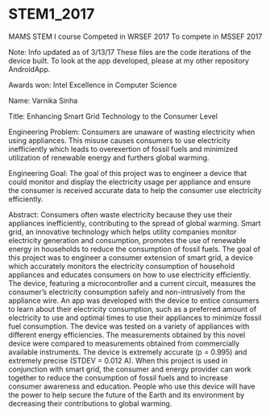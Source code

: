 # STEM1_2017
MAMS STEM I course
Competed in WRSEF 2017
To compete in MSSEF 2017

Note: Info updated as of 3/13/17
These files are the code iterations of the device built. To look at the app developed, please at my other repository AndroidApp.

Awards won:
Intel Excellence in Computer Science

Name: Varnika Sinha

Title: Enhancing Smart Grid Technology to the Consumer Level

Engineering Problem:
Consumers are unaware of wasting electricity when using appliances. This misuse causes consumers to use electricity inefficiently which leads to overexertion of fossil fuels and minimized utilization of renewable energy and furthers global warming.

Engineering Goal:
The goal of this project was to engineer a device that could monitor and display the electricity usage per appliance and ensure the consumer is received accurate data to help the consumer use electricity efficiently.

Abstract:
Consumers often waste electricity because they use their appliances inefficiently, contributing to the spread of global warming. Smart grid, an innovative technology which helps utility companies monitor electricity generation and consumption, promotes the use of renewable energy in households to reduce the consumption of fossil fuels. The goal of this project was to engineer a consumer extension of smart grid, a device which accurately monitors the electricity consumption of household appliances and educates consumers on how to use electricity efficiently. The device, featuring a microcontroller and a current circuit, measures the consumer’s electricity consumption safely and non-intrusively from the appliance wire. An app was developed with the device to entice consumers to learn about their electricity consumption, such as a preferred amount of electricity to use and optimal times to use their appliances to minimize fossil fuel consumption. The device was tested on a variety of appliances with different energy efficiencies. The measurements obtained by this novel device were compared to measurements obtained from commercially available instruments. The device is extremely accurate (p = 0.995) and extremely precise (STDEV = 0.012 A). When this project is used in conjunction with smart grid, the consumer and energy provider can work together to reduce the consumption of fossil fuels and to increase consumer awareness and education. People who use this device will have the power to help secure the future of the Earth and its environment by decreasing their contributions to global warming.
